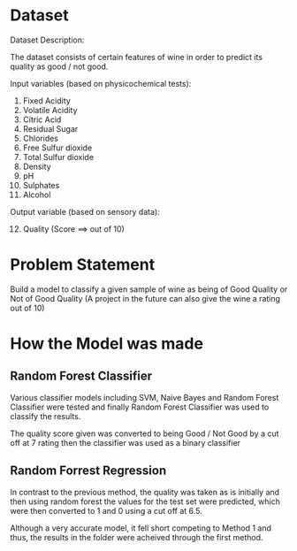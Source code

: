 # Dataset
Dataset Description:

The dataset consists of certain features of wine in order to predict its quality as good / not good.

Input variables (based on physicochemical tests):
1. Fixed Acidity
2. Volatile Acidity
3. Citric Acid
4. Residual Sugar
5. Chlorides
6. Free Sulfur dioxide
7. Total Sulfur dioxide
8. Density
9. pH
10. Sulphates
11. Alcohol

Output variable (based on sensory data):

12. Quality (Score ==> out of 10)

# Problem Statement
Build a model to classify a given sample of wine as being of Good Quality or Not of Good Quality
(A project in the future can also give the wine a rating out of 10)

# How the Model was made

## Random Forest Classifier
Various classifier models including SVM, Naive Bayes and Random Forest Classifier were tested 
and finally Random Forest Classifier was used to classify the results.

The quality score given was converted to being Good / Not Good by a cut off at 7 rating
then the classifier was used as a binary classifier

## Random Forrest Regression
In contrast to the previous method, the quality was taken as is initially and then using 
random forest the values for the test set were predicted, which were then converted to 1 and 0
using a cut off at 6.5.

Although a very accurate model, it fell short competing to Method 1 and thus, the results in the folder
were acheived through the first method.
